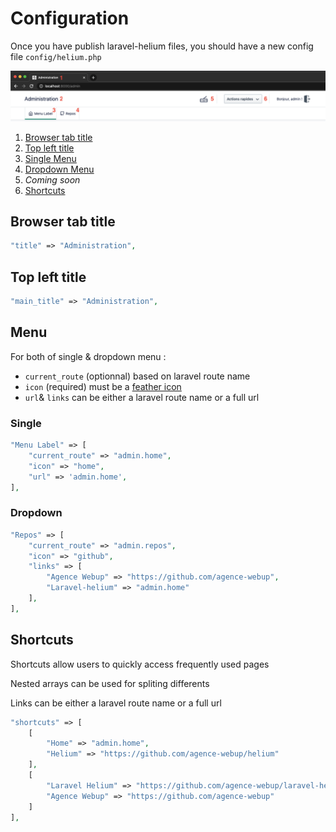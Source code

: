 # Configuration

Once you have publish laravel-helium files, you should have a new config file `config/helium.php`


![Preview](../public/img/configuration.png)

1) [Browser tab title](#browser-tab-title)
2) [Top left title](#top-left-title)
3) [Single Menu](#menu)
4) [Dropdown Menu](#menu)
5) *Coming soon*
6) [Shortcuts](#shortcuts)


## Browser tab title


```php
"title" => "Administration",
```

## Top left title

```php
"main_title" => "Administration",
```

## Menu

For both of single & dropdown menu :
 - `current_route` (optionnal) based on laravel route name
 - `icon` (required) must be a [feather  icon](https://feathericons.com/)
 - `url`& `links` can be either a laravel route name or a full url

### Single

```php
"Menu Label" => [
    "current_route" => "admin.home",
    "icon" => "home",
    "url" => 'admin.home',
],
```


### Dropdown

```php
"Repos" => [
    "current_route" => "admin.repos",
    "icon" => "github",
    "links" => [
        "Agence Webup" => "https://github.com/agence-webup",
        "Laravel-helium" => "admin.home"
    ],
],
```

## Shortcuts

Shortcuts allow users to quickly access frequently used pages

Nested arrays can be used for spliting differents

Links can be either a laravel route name or a full url


```php
"shortcuts" => [
    [
        "Home" => "admin.home",
        "Helium" => "https://github.com/agence-webup/helium"
    ],
    [
        "Laravel Helium" => "https://github.com/agence-webup/laravel-helium",
        "Agence Webup" => "https://github.com/agence-webup"
    ]
],
```
